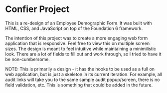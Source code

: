 # Confier Project

This is a re-design of an Employee Demographic Form.
It was built with HTML, CSS, and JavaScript on top of the Foundation 6 framework.

The intention of this project was to create a more engaging web form application that is responsive.  Feel free to view this on multiple screen sizes.  The design is meant to feel intuitive while maintaining a minimilistic look.  There are a lot of fields to fill out and work through, so I tried to have it be non-cumbersome.

NOTE: This is primarily a design - it has the hooks to be used as a full on web application, but is just a skeleton in its current iteration.  For example, all audit links will take you to the same sample audit popup/screen, there is no field validation, etc.  This is something that could be added in the future.
